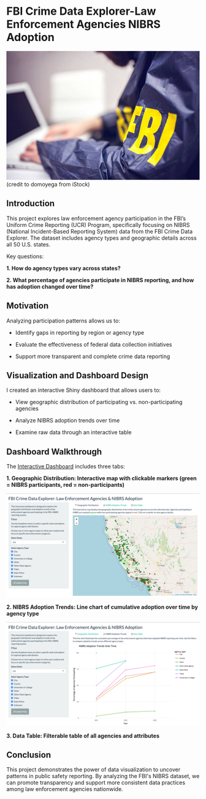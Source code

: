 # FBI Crime Data Explorer-Law Enforcement Agencies NIBRS Adoption

 ![Image](./images/image_1.jpg) (credit to domoyega from iStock)

## Introduction
This project explores law enforcement agency participation in the FBI’s Uniform Crime Reporting (UCR) Program, specifically focusing on NIBRS (National Incident-Based Reporting System) data from the FBI Crime Data Explorer. The dataset includes agency types and geographic details across all 50 U.S. states.

Key questions:

  **1. How do agency types vary across states?**

  **2. What percentage of agencies participate in NIBRS reporting, and how has adoption changed over time?**

## Motivation
Analyzing participation patterns allows us to:

   - Identify gaps in reporting by region or agency type

   - Evaluate the effectiveness of federal data collection initiatives

   - Support more transparent and complete crime data reporting

## Visualization and Dashboard Design
I created an interactive Shiny dashboard that allows users to:

  - View geographic distribution of participating vs. non-participating agencies

  - Analyze NIBRS adoption trends over time

  - Examine raw data through an interactive table

## Dashboard Walkthrough 

 The [Interactive Dashboard](https://jasmineyu-works-1688.shinyapps.io/nibrs-dashboard/) includes three tabs:  
 

  **1. Geographic Distribution: Interactive map with clickable markers (green = NIBRS participants, red = non-participants)**
  
  ![Geographic map](./images/Geographic_Distribution.png)

  **2. NIBRS Adoption Trends: Line chart of cumulative adoption over time by agency type**  
  
  ![Adoption Trends](./images/NIBRS_Adoption_Trends.png)

  **3. Data Table: Filterable table of all agencies and attributes**

## Conclusion
This project demonstrates the power of data visualization to uncover patterns in public safety reporting. By analyzing the FBI's NIBRS dataset, we can promote transparency and support more consistent data practices among law enforcement agencies nationwide.
